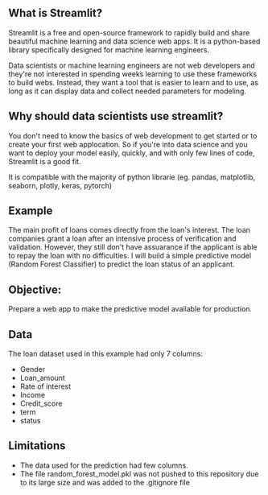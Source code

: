 ## What is Streamlit?

Streamlit is a free and open-source framework to rapidly build and share beautiful machine learning and data science web apps. It is a python-based library specifically designed for machine learning engineers. 

Data scientists or machine learning engineers are not web developers and they're not interested in spending weeks learning to use these frameworks to build webs. Instead, they want a tool that is easier to learn and to use, as long as it can display data and collect needed parameters for modeling.

## Why should data scientists use streamlit?

You don't need to know the basics of web  development to get started or to create your first web applocation. So if you're into data science and you want to deploy your model easily, quickly, and with only few lines of code, Streamlit is a good fit.

It is compatible with the majority of python librarie (eg. pandas, matplotlib, seaborn, plotly, keras, pytorch)

## Example

The main profit of loans comes directly from the loan's interest. The loan companies grant a loan after an intensive process of verification and validation. However, they still don't have assuarance if the applicant is able to repay the loan with no difficulties. I will build a simple predictive model (Random Forest Classifier) to predict the loan status of an applicant.

## Objective:

Prepare a web app to make the predictive model available for production.

## Data

The loan dataset used in this example had only 7 columns:
* Gender
* Loan_amount
* Rate of interest
* Income
* Credit_score
* term
* status

## Limitations
* The data used for the prediction had few columns.
* The file random_forest_model.pkl was not pushed to this repository due to its large size and was added to the .gitignore file

